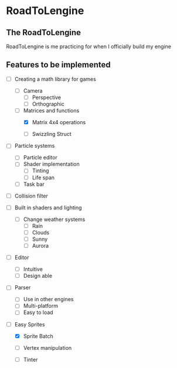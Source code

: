# RoadToLengine
## The RoadToLengine
  RoadToLengine is me practicing for when I officially build my engine

## Features to be implemented
 - [ ] Creating a math library for games 
      - [ ] Camera
        - [ ] Perspective
        - [ ] Orthographic
      - [ ] Matrices and functions
        - [x] Matrix 4x4 operations
        - [ ] Swizzling Struct
        
        
 - [ ] Particle systems
    - [ ] Particle editor
    - [ ] Shader implementation
      - [ ] Tinting
      - [ ] Life span
    - [ ] Task bar
    
 - [ ] Collision filter
 
 - [ ] Built in shaders and lighting 
    - [ ] Change weather systems
      - [ ] Rain
      - [ ] Clouds
      - [ ] Sunny
      - [ ] Aurora
      
 - [ ] Editor 
    - [ ] Intuitive
    - [ ] Design able
    
 - [ ] Parser 
    - [ ] Use in other engines
    - [ ] Multi-platform
    - [ ] Easy to load
    
 - [ ] Easy Sprites
    - [x] Sprite Batch
    - [ ] Vertex manipulation
    - [ ] Tinter

